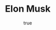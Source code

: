 ---
title: "Elon Musk"
bookCover: "/assets/book-covers/elon-musk.jpg"
slug: "elon-musk"
bookAuthor: "Ashley Vance"
rating: 10
amazonLink: ""
author:
  name: Rico Trebeljahr
  picture: "/assets/blog/profile.jpeg"
---